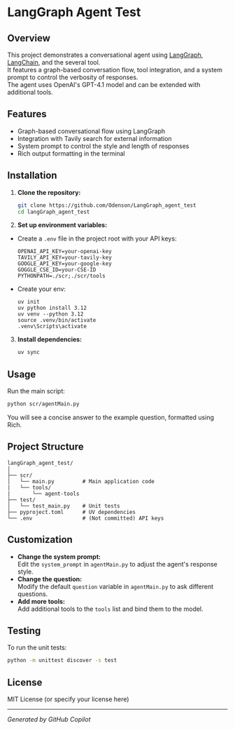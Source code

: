# LangGraph Agent Test

## Overview

This project demonstrates a conversational agent using [LangGraph](https://github.com/langchain-ai/langgraph), [LangChain](https://github.com/langchain-ai/langchain), and the several tool.  
It features a graph-based conversation flow, tool integration, and a system prompt to control the verbosity of responses.  
The agent uses OpenAI's GPT-4.1 model and can be extended with additional tools.

## Features

- Graph-based conversational flow using LangGraph
- Integration with Tavily search for external information
- System prompt to control the style and length of responses
- Rich output formatting in the terminal

## Installation

1. **Clone the repository:**
   ```sh
   git clone https://github.com/Odenson/LangGraph_agent_test
   cd langGraph_agent_test
   ```

2. **Set up environment variables:**
  - Create a `.env` file in the project root with your API keys:
    ```
    OPENAI_API_KEY=your-openai-key
    TAVILY_API_KEY=your-tavily-key
    GOOGLE_API_KEY=your-google-key
    GOGGLE_CSE_ID=your-CSE-ID
    PYTHONPATH=./scr;./scr/tools
    ```
  - Create your env:
    ```
    uv init
    uv python install 3.12
    uv venv --python 3.12
    source .venv/bin/activate
    .venv\Scripts\activate
    ```

3. **Install dependencies:**
   ```sh
   uv sync
   ```

## Usage

Run the main script:

```sh
python scr/agentMain.py
```

You will see a concise answer to the example question, formatted using Rich.

## Project Structure

```
langGraph_agent_test/
│
├── scr/
│   └── main.py         # Main application code
|   └── tools/
|       └── agent-tools 
├── test/
│   └── test_main.py    # Unit tests
├── pyproject.toml      # UV dependencies
└── .env                # (Not committed) API keys
```

## Customization

- **Change the system prompt:**  
  Edit the `system_prompt` in `agentMain.py` to adjust the agent's response style.
- **Change the question:**  
  Modify the default `question` variable in `agentMain.py` to ask different questions.
- **Add more tools:**  
  Add additional tools to the `tools` list and bind them to the model.

## Testing

To run the unit tests:

```sh
python -m unittest discover -s test
```

## License

MIT License (or specify your license here)

---
*Generated by GitHub Copilot*
